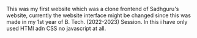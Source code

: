 This was my first website which was a clone frontend of Sadhguru's website, currently the website interface might be changed since this was made in my 1st year of B. Tech. (2022-2023) Session. In this i have only used HTMl adn CSS no javascript at all.
